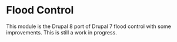 # Flood Control

This module is the Drupal 8 port of Drupal 7 flood control with some improvements.
This is still a work in progress.